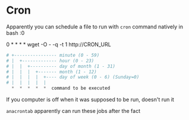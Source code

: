 # Cron

Apparently you can schedule a file to run with `cron`  command natively in bash :0 

0 * * * * wget -O - -q -t 1 http://CRON_URL

```php
# +---------------- minute (0 - 59)
# |  +------------- hour (0 - 23)
# |  |  +---------- day of month (1 - 31)
# |  |  |  +------- month (1 - 12)
# |  |  |  |  +---- day of week (0 - 6) (Sunday=0)
# |  |  |  |  |
  *  *  *  *  *  command to be executed
```

If you computer is off when it was supposed to be run, doesn't run it 

`anacrontab` apparently can run these jobs after the fact